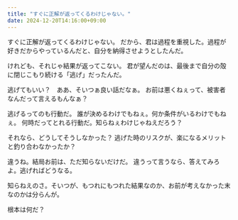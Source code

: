```yaml
---
title: "すぐに正解が返ってくるわけじゃない。"
date: 2024-12-20T14:16:00+09:00
---
```

すぐに正解が返ってくるわけじゃない。
だから、君は過程を重視した。過程が好きだからやっているんだと、自分を納得させようとしたんだ。

けれども、それじゃ結果が返ってこない。
君が望んだのは、最後まで自分の殻に閉じこもり続ける「逃げ」だったんだ。

逃げてもいい？　ああ、そいつぁ良い話だなぁ。
お前は悪くねぇって、被害者なんだって言えるもんなぁ？

逃げるってのも行動だ。
誰が決めるわけでもねぇ。何か条件がいるわけでもねぇ。
何時だってとれる行動だ。知らねぇわけじゃねえだろう？

それなら、どうしてそうしなかった？
逃げた時のリスクが、楽になるメリットと釣り合わなかったか？

違うね。結局お前は、ただ知らないだけだ。
違うって言うなら、答えてみろよ。逃げればどうなる。

知らねえのさ。そいつが、もつれにもつれた結果なのか、お前が考えなかった末なのかは分らんが。

根本は何だ？
